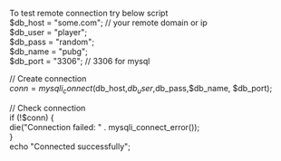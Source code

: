 To test remote connection try below script<br>
$db_host = "some.com"; // your remote domain or ip<br>
$db_user = "player";<br>
$db_pass = "random";<br>
$db_name = "pubg";<br>
$db_port = "3306"; // 3306 for mysql<br>

// Create connection<br>
$conn = mysqli_connect($db_host,$db_user,$db_pass,$db_name, $db_port);<br>

// Check connection<br>
if (!$conn) {<br>
    die("Connection failed: " . mysqli_connect_error());<br>
}<br>
echo "Connected successfully";

